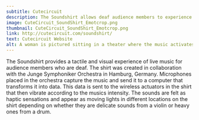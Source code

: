 ```yaml
---
subtitle: Cutecircuit
description: The Soundshirt allows deaf audience members to experience live music.
image: CuteCircuit_SoundShirt_Emotcrop.png
thumbnail: CuteCircuit_SoundShirt_Emotcrop.png
link: http://cutecircuit.com/soundshirt/
text: Cutecircuit Website
alt: A woman is pictured sitting in a theater where the music activates the Soundshirt's light up dots and haptic sensations.
---
```

The Soundshirt provides a tactile and visual experience of live music for audience members who are deaf. The shirt was created in collaboration with the Junge Symphoniker Orchestra in Hamburg, Germany. Microphones placed in the orchestra capture the music and send it to a computer that transforms it into data. This data is sent to the wireless actuators in the shirt that then vibrate according to the musics intensity. The sounds are felt as haptic sensations and appear as moving lights in different locations on the shirt depending on whether they are delicate sounds from a violin or heavy ones from a drum.